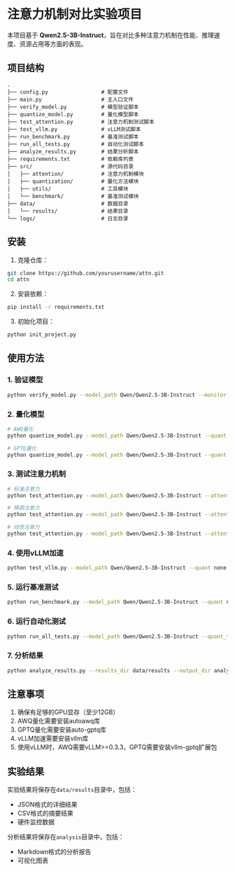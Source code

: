# 注意力机制对比实验项目

本项目基于 **Qwen2.5-3B-Instruct**，旨在对比多种注意力机制在性能、推理速度、资源占用等方面的表现。

## 项目结构

```
.
├── config.py                 # 配置文件
├── main.py                   # 主入口文件
├── verify_model.py           # 模型验证脚本
├── quantize_model.py         # 量化模型脚本
├── test_attention.py         # 注意力机制测试脚本
├── test_vllm.py              # vLLM测试脚本
├── run_benchmark.py          # 基准测试脚本
├── run_all_tests.py          # 自动化测试脚本
├── analyze_results.py        # 结果分析脚本
├── requirements.txt          # 依赖库列表
├── src/                      # 源代码目录
│   ├── attention/            # 注意力机制模块
│   ├── quantization/         # 量化方法模块
│   ├── utils/                # 工具模块
│   └── benchmark/            # 基准测试模块
├── data/                     # 数据目录
│   └── results/              # 结果目录
└── logs/                     # 日志目录
```

## 安装

1. 克隆仓库：

```bash
git clone https://github.com/yourusername/attn.git
cd attn
```

2. 安装依赖：

```bash
pip install -r requirements.txt
```

3. 初始化项目：

```bash
python init_project.py
```

## 使用方法

### 1. 验证模型

```bash
python verify_model.py --model_path Qwen/Qwen2.5-3B-Instruct --monitor
```

### 2. 量化模型

```bash
# AWQ量化
python quantize_model.py --model_path Qwen/Qwen2.5-3B-Instruct --quant awq --monitor

# GPTQ量化
python quantize_model.py --model_path Qwen/Qwen2.5-3B-Instruct --quant gptq --monitor
```

### 3. 测试注意力机制

```bash
# 标准注意力
python test_attention.py --model_path Qwen/Qwen2.5-3B-Instruct --attention standard --monitor

# 稀疏注意力
python test_attention.py --model_path Qwen/Qwen2.5-3B-Instruct --attention sparse --sparsity 0.8 --monitor

# 线性注意力
python test_attention.py --model_path Qwen/Qwen2.5-3B-Instruct --attention linear --kernel_function elu --monitor
```

### 4. 使用vLLM加速

```bash
python test_vllm.py --model_path Qwen/Qwen2.5-3B-Instruct --quant none --monitor
```

### 5. 运行基准测试

```bash
python run_benchmark.py --model_path Qwen/Qwen2.5-3B-Instruct --quant none --attention standard --batch_size 1 --input_length 512 --output_length 128 --monitor --save_results
```

### 6. 运行自动化测试

```bash
python run_all_tests.py --model_path Qwen/Qwen2.5-3B-Instruct --quant_types none,awq,gptq --attention_types standard,sparse,linear --batch_sizes 1 --input_lengths 512,1024,2048 --output_lengths 128 --monitor --save_results
```

### 7. 分析结果

```bash
python analyze_results.py --results_dir data/results --output_dir analysis --metrics latency,tokens_per_second,memory_usage,perplexity
```

## 注意事项

1. 确保有足够的GPU显存（至少12GB）
2. AWQ量化需要安装autoawq库
3. GPTQ量化需要安装auto-gptq库
4. vLLM加速需要安装vllm库
5. 使用vLLM时，AWQ需要vLLM>=0.3.3，GPTQ需要安装vllm-gptq扩展包

## 实验结果

实验结果将保存在`data/results`目录中，包括：
- JSON格式的详细结果
- CSV格式的摘要结果
- 硬件监控数据

分析结果将保存在`analysis`目录中，包括：
- Markdown格式的分析报告
- 可视化图表 